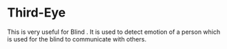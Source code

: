 # Third-Eye
This is very useful for Blind . It is used to detect emotion of a person which is used for the blind to communicate with others.
